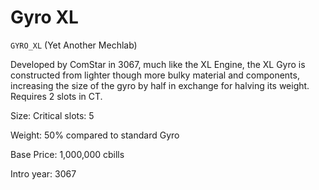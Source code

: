 # Gyro XL

`GYRO_XL` (Yet Another Mechlab)

Developed by ComStar in 3067, much like the XL Engine, the XL Gyro is constructed from lighter though more bulky material and components, increasing the size of the gyro by half in exchange for halving its weight. Requires 2 slots in CT.

Size: Critical slots: 5

Weight: 50% compared to standard Gyro

Base Price: 1,000,000 cbills

Intro year: 3067

